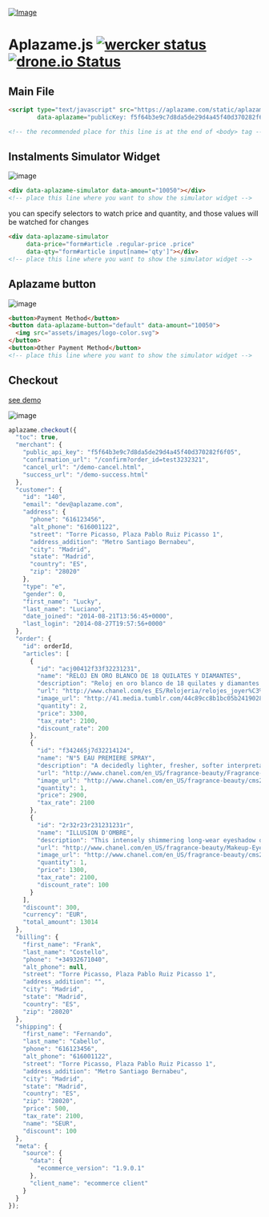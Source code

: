 [![Image](https://aplazame.com/static/img/banners/banner-728-white-js.png "Aplazame") ](https://aplazame.com "Aplazame")

Aplazame.js [![wercker status](https://app.wercker.com/status/e3cdbafb5813b255e8dd982354e686ed/s/master "wercker status")](https://app.wercker.com/project/bykey/e3cdbafb5813b255e8dd982354e686ed) [![drone.io Status](http://drone.aplazame.com/api/badge/github.com/aplazame/aplazame-js/status.svg?branch=master)](http://drone.aplazame.com/github.com/aplazame/aplazame-js)
===========

Main File
---------
``` html
<script type="text/javascript" src="https://aplazame.com/static/aplazame.js"
        data-aplazame="publicKey: f5f64b3e9c7d8da5de29d4a45f40d370282f6f05"></script>

<!-- the recommended place for this line is at the end of <body> tag -->
```

Instalments Simulator Widget
----------------------------
![image](https://cloud.githubusercontent.com/assets/2305833/11635252/cc93ac0e-9d15-11e5-930d-89a27f2882f1.png)


``` html
<div data-aplazame-simulator data-amount="10050"></div>
<!-- place this line where you want to show the simulator widget -->
```
you can specify selectors to watch price and quantity, and those values will be watched for changes
``` html
<div data-aplazame-simulator
     data-price="form#article .regular-price .price"
     data-qty="form#article input[name='qty']"></div>
<!-- place this line where you want to show the simulator widget -->
```

Aplazame button
---------------
![image](https://cloud.githubusercontent.com/assets/2305833/11635328/4417726a-9d16-11e5-9f8c-91205319aaa5.png)

``` html
<button>Payment Method</button>
<button data-aplazame-button="default" data-amount="10050">
  <img src="assets/images/logo-color.svg">
</button>
<button>Other Payment Method</button>
<!-- place this line where you want to show the simulator widget -->
```

Checkout
---------------

[see demo](http://demo.aplazame.com)

![image](https://cloud.githubusercontent.com/assets/2305833/11635342/5cd3cc90-9d16-11e5-80b4-4e72824ba4ed.png)

``` js
aplazame.checkout({
  "toc": true,
  "merchant": {
    "public_api_key": "f5f64b3e9c7d8da5de29d4a45f40d370282f6f05",
    "confirmation_url": "/confirm?order_id=test3232321",
    "cancel_url": "/demo-cancel.html",
    "success_url": "/demo-success.html"
  },
  "customer": {
    "id": "140",
    "email": "dev@aplazame.com",
    "address": {
      "phone": "616123456",
      "alt_phone": "616001122",
      "street": "Torre Picasso, Plaza Pablo Ruiz Picasso 1",
      "address_addition": "Metro Santiago Bernabeu",
      "city": "Madrid",
      "state": "Madrid",
      "country": "ES",
      "zip": "28020"
    },
    "type": "e",
    "gender": 0,
    "first_name": "Lucky",
    "last_name": "Luciano",
    "date_joined": "2014-08-21T13:56:45+0000",
    "last_login": "2014-08-27T19:57:56+0000"
  },
  "order": {
    "id": orderId,
    "articles": [
      {
        "id": "acj00412f33f32231231",
        "name": "RELOJ EN ORO BLANCO DE 18 QUILATES Y DIAMANTES",
        "description": "Reloj en oro blanco de 18 quilates y diamantes. Pulsera en satén negro.Movimiento de cuarzo de alta precisión.",
        "url": "http://www.chanel.com/es_ES/Relojeria/relojes_joyer%C3%ADa#reloj-en-oro-blanco-de-18-quilates-y-diamantes-J10211",
        "image_url": "http://41.media.tumblr.com/44c89cc8b1bc05b24190286643da7406/tumblr_n3oajaviY71rka780o1_1280.jpg",
        "quantity": 2,
        "price": 3300,
        "tax_rate": 2100,
        "discount_rate": 200
      },
      {
        "id": "f342465j7d32214124",
        "name": "N°5 EAU PREMIERE SPRAY",
        "description": "A decidedly lighter, fresher, softer interpretation of N°5. . . a silky-smooth harmony of notes that reveals the delicate facet of the now and forever fragrance. The modern and airy interpretation of N°5 debuts in the iconic Classic Bottle to instantly elevate the N°5 experience.",
        "url": "http://www.chanel.com/en_US/fragrance-beauty/Fragrance-N%C2%B05-N%C2%B05-88145/sku/138083",
        "image_url": "http://www.chanel.com/en_US/fragrance-beauty/cms2export/Site1Files/P105170/S105340_XLARGE.jpg",
        "quantity": 1,
        "price": 2900,
        "tax_rate": 2100
      },
      {
        "id": "2r32r23r231231231r",
        "name": "ILLUSION D'OMBRE",
        "description": "This intensely shimmering long-wear eyeshadow offers true versatility. An innovative gel texture that is both soft and cushiony allows it to be worn as eyeshadow or eyeliner. Includes a specially designed shadow/liner brush, developed specifically for this unique formula.",
        "url": "http://www.chanel.com/en_US/fragrance-beauty/Makeup-Eyeshadow-ILLUSION-D%27OMBRE-122567",
        "image_url": "http://www.chanel.com/en_US/fragrance-beauty/cms2export/Site1Files/P189810/S189830_XLARGE.jpg",
        "quantity": 1,
        "price": 1300,
        "tax_rate": 2100,
        "discount_rate": 100
      }
    ],
    "discount": 300,
    "currency": "EUR",
    "total_amount": 13014
  },
  "billing": {
    "first_name": "Frank",
    "last_name": "Costello",
    "phone": "+34932671040",
    "alt_phone": null,
    "street": "Torre Picasso, Plaza Pablo Ruiz Picasso 1",
    "address_addition": "",
    "city": "Madrid",
    "state": "Madrid",
    "country": "ES",
    "zip": "28020"
  },
  "shipping": {
    "first_name": "Fernando",
    "last_name": "Cabello",
    "phone": "616123456",
    "alt_phone": "616001122",
    "street": "Torre Picasso, Plaza Pablo Ruiz Picasso 1",
    "address_addition": "Metro Santiago Bernabeu",
    "city": "Madrid",
    "state": "Madrid",
    "country": "ES",
    "zip": "28020",
    "price": 500,
    "tax_rate": 2100,
    "name": "SEUR",
    "discount": 100
  },
  "meta": {
    "source": {
      "data": {
        "ecommerce_version": "1.9.0.1"
      },
      "client_name": "ecommerce client"
    }
  }
});
```
